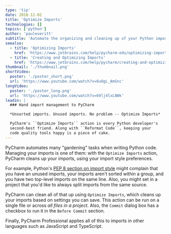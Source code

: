 ```yaml
---
type: 'tip'
date: 2018-12-02
title: 'Optimize Imports'
technologies: []
topics: ['python']
author: 'pauleveritt'
subtitle: 'Automate the organizing and cleaning up of your Python imports with Optimize Imports'
seealso:
  - title: 'Optimizing Imports'
    href: 'https://www.jetbrains.com/help/pycharm-edu/optimizing-imports.html'
  - title: 'Creating and Optimizing Imports'
    href: 'https://www.jetbrains.com/help/pycharm/creating-and-optimizing-imports.html'
thumbnail: './thumbnail.png'
shortVideo:
  poster: './poster_short.png'
  url: 'https://www.youtube.com/watch?v=6uOgL_AmSnc'
longVideo:
  poster: './poster_long.png'
  url: 'https://www.youtube.com/watch?v=69lj4lxL8Wk'
leadin: |
  ### Hand import management to PyCharm

  *Unsorted imports. Unused imports. No problem -- Optimize Imports*

  PyCharm's ``Optimize Imports`` action is every Python developer's 
  second-best friend. Along with ``Reformat Code``, keeping your 
  code quality tools happy is a piece of cake.
---
```


PyCharm automates many "gardening" tasks when writing Python code. Managing your
imports is one of them: with the `Optimize Imports` action, PyCharm cleans
up your imports, using your import style preferences.

For example, Python's
[PEP 8 section on import style](https://www.python.org/dev/peps/pep-0008/#imports)
might complain that you have an unused imports, your imports aren't sorted within
a group, and you have two top-level imports on the same line. Also, you might
set in a project that you'd like to always split imports from the same source.

PyCharm can clean all of that up using `Optimize Imports`, which cleans up your
imports based on settings you can save. This action can be run on a single
file or across _all files in a project_. Also, the `Commit` dialog box has
a checkbox to run it in the `Before Commit` section.

Finally, PyCharm Professional applies all of this to imports in other languages
such as JavaScript and TypeScript.
